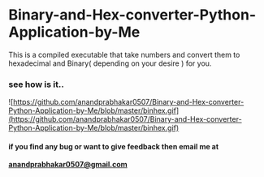 # Binary-and-Hex-converter-Python-Application-by-Me
This is a compiled executable that take numbers and convert them to hexadecimal and Binary( depending on your desire ) for you.
### see how is it..
![https://github.com/anandprabhakar0507/Binary-and-Hex-converter-Python-Application-by-Me/blob/master/binhex.gif](https://github.com/anandprabhakar0507/Binary-and-Hex-converter-Python-Application-by-Me/blob/master/binhex.gif)
#### if you find any bug or want to give feedback then email me at
**anandprabhakar0507@gmail.com**
